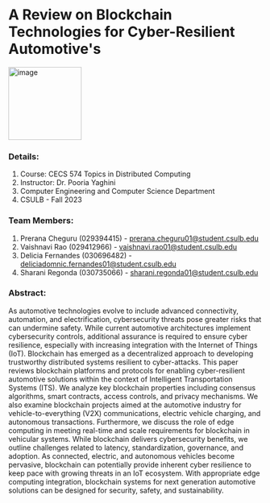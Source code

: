 # A Review on Blockchain Technologies for Cyber-Resilient Automotive's

<img width="145" alt="image" src="https://github.com/Cyber-Drive/Cyber_Resilient_Automotives/assets/144287581/77b16a2a-e833-42ba-a3a2-db9ab20f0bbf">

### Details: 
1. Course: CECS 574 Topics in Distributed Computing
2. Instructor: Dr. Pooria Yaghini  
3. Computer Engineering and Computer Science Department
4. CSULB - Fall 2023

### Team Members:
1. Prerana Cheguru (029394415) - prerana.cheguru01@student.csulb.edu
2. Vaishnavi Rao (029412966) - vaishnavi.rao01@student.csulb.edu
3. Delicia Fernandes (030696482) - deliciadomnic.fernandes01@student.csulb.edu
4. Sharani Regonda (030735066) - sharani.regonda01@student.csulb.edu

### Abstract:
As automotive technologies evolve to include advanced connectivity, automation, and electrification, cybersecurity threats pose greater risks that can undermine safety. While current automotive architectures implement cybersecurity controls, additional assurance is required to ensure cyber resilience, especially with increasing integration with the Internet of Things (IoT). Blockchain has emerged as a decentralized approach to developing trustworthy distributed systems resilient to cyber-attacks. This paper reviews blockchain platforms and protocols for enabling cyber-resilient automotive solutions within the context of Intelligent Transportation Systems (ITS). We analyze key blockchain properties including consensus algorithms, smart contracts, access controls, and privacy mechanisms. We also examine blockchain projects aimed at the automotive industry for vehicle-to-everything (V2X) communications, electric vehicle charging, and autonomous transactions.
Furthermore, we discuss the role of edge computing in meeting real-time and scale requirements for blockchain in vehicular systems. While blockchain delivers cybersecurity benefits, we outline challenges related to latency, standardization, governance, and adoption. As connected, electric, and autonomous vehicles become pervasive, blockchain can potentially provide inherent cyber resilience to keep pace with growing threats in an IoT ecosystem. With appropriate edge computing integration, blockchain systems for next generation automotive solutions can be designed for security, safety, and sustainability.
